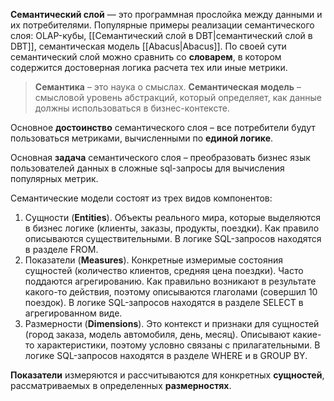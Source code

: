 **Семантический слой** — это программная прослойка между данными и их потребителями. Популярные примеры реализации семантического слоя: OLAP-кубы, [[Семантический слой в DBT|семантический слой в DBT]], семантическая модель [[Abacus|Abacus]].
По своей сути семантический слой можно сравнить со **словарем**, в котором содержится достоверная логика расчета тех или иные метрики. 

> **Семантика** – это наука о смыслах. 
> **Семантическая модель** – смысловой уровень абстракций, который определяет, как данные должны использоваться в бизнес-контексте.

Основное **достоинство** семантического слоя – все потребители будут пользоваться метриками, вычисленными по **единой логике**.

Основная **задача** семантического слоя – преобразовать бизнес язык пользователей данных в сложные sql-запросы для вычисления популярных метрик. 

Семантические модели состоят из трех видов компонентов:
1. Сущности (**Entities**). Объекты реального мира, которые выделяются в бизнес логике (клиенты, заказы, продукты, поездки). Как правило описываются существительными. В логике SQL-запросов находятся в разделе FROM.
2. Показатели (**Measures**). Конкретные измеримые состояния сущностей (количество клиентов, средняя цена поездки). Часто поддаются агрегированию. Как правильно возникают в результате какого-то действия, поэтому описываются глаголами (совершил 10 поездок).
   В логике SQL-запросов находятся в разделе SELECT в агрегированном виде.
3. Размерности (**Dimensions**). Это контекст и признаки для сущностей (город заказа, модель автомобиля, день, месяц). Описывают какие-то характеристики, поэтому условно связаны с прилагательными.
   В логике SQL-запросов находятся в разделе WHERE и в GROUP BY.

**Показатели** измеряются и рассчитываются для конкретных **сущностей**, рассматриваемых в определенных **размерностях**.


